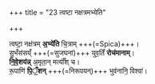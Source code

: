 +++
title = "23 त्वष्टा नक्षत्रमभ्येति"

+++

त्वष्टा॒ नक्ष॑त्रम् **अ॒भ्ये॑ति** चि॒त्राम् +++(=Spica)+++।  
सु॒भँस॑सय्ँ +++(=सुजघनां)+++ युव॒तिँ **रोच॑मानाम्**।  
**नि॒वे॒शय॑न्न्** अ॒मृता॒न् मर्त्याँ॑श् च।  
रू॒पाणि॑ **पि॒ँ॒शन्** +++(=निरूपयन्)+++ भुव॑नानि॒ विश्वा॑।  
